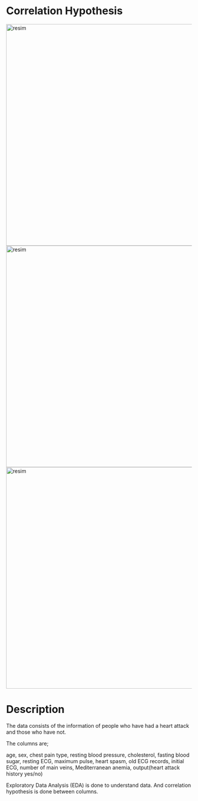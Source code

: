 # Correlation Hypothesis

<img width="600" alt="resim" src="https://user-images.githubusercontent.com/60014138/180415541-60aaf958-5821-4240-a528-591b638fb651.png">
<img width="600" alt="resim" src="https://user-images.githubusercontent.com/60014138/180415639-61cc31c0-b887-4a33-b27e-5ae3bb8d3a35.png">
<img width="600" alt="resim" src="https://user-images.githubusercontent.com/60014138/180415671-23de40c8-ae6d-401d-908a-c5d2c532b472.png">

# Description
The data consists of the information of people who have had a heart attack and those who have not.

The columns are;

age, sex, chest pain type, resting blood pressure, cholesterol, fasting blood sugar, resting ECG, maximum pulse, heart spasm, old ECG records, initial ECG, number of main veins, Mediterranean anemia, output(heart attack history yes/no)

Exploratory Data Analysis (EDA) is done to understand data. And correlation hypothesis is done between columns.
